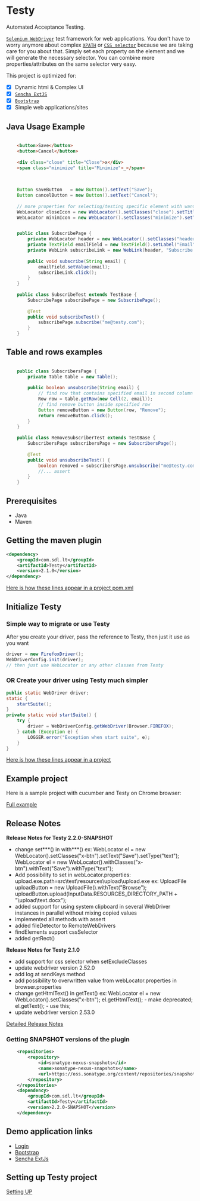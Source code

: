 # Testy

Automated Acceptance Testing.

[`Selenium WebDriver`](http://www.seleniumhq.org/projects/webdriver/) test framework for web applications.
You don't have to worry anymore about complex [`XPATH`](http://zvon.org/xxl/XPathTutorial/Output/example1.html) or [`CSS selector`](https://saucelabs.com/selenium/css-selectors) because we are taking care for you about that.
Simply set each property on the element and we will generate the necessary selector.
You can combine more properties/attributes on the same selector very easy. 

This project is optimized for:

- [x] Dynamic html & Complex UI
- [x] [`Sencha ExtJS`](https://www.sencha.com/products/extjs/#overview)
- [x] [`Bootstrap`](http://getbootstrap.com/javascript/)
- [x] Simple web applications/sites

## Java Usage Example

```html

    <button>Save</button>
    <button>Cancel</button>
    
    <div class="close" title="Close">x</div>
    <span class="minimize" title="Minimize">_</span>
    
```

```java
    
    Button saveButton   = new Button().setText("Save");
    Button cancelButton = new Button().setText("Cancel");
    
    // more properties for selecting/testing specific element with wanted attributes
    WebLocator closeIcon = new WebLocator().setClasses("close").setTitle("Close");
    WebLocator minimIcon = new WebLocator().setClasses("minimize").setTitle("Minimize");

```

```java

    public class SubscribePage {
        private WebLocator header = new WebLocator().setClasses("header");
        private TextField emailField = new TextField().setLabel("Email");
        private WebLink subscribeLink = new WebLink(header, "Subscribe now");
     
        public void subscribe(String email) {
            emailField.setValue(email);
            subscribeLink.click();
        }
    }
    
    public class SubscribeTest extends TestBase {
        SubscribePage subscribePage = new SubscribePage();
     
        @Test
        public void subscribeTest() {
            subscribePage.subscribe("me@testy.com");
        }
    }
```

## Table and rows examples

```java

    public class SubscribersPage {
        private Table table = new Table();
        
        public boolean unsubscribe(String email) {
            // find row that contains specified email in second column
            Row row = table.getRow(new Cell(2, email));
            // find remove button inside specified row
            Button removeButton = new Button(row, "Remove");
            return removeButton.click();
        }
    }
    
    public class RemoveSubscriberTest extends TestBase {
        SubscribersPage subscribersPage = new SubscribersPage();
     
        @Test
        public void unsubscribeTest() {
            boolean removed = subscribersPage.unsubscribe("me@testy.com");
            //... assert
        }
    }
```

## Prerequisites

- Java
- Maven

## Getting the maven plugin

```xml
<dependency>
    <groupId>com.sdl.lt</groupId>
    <artifactId>Testy</artifactId>
    <version>2.1.0</version>
</dependency>
```

[Here is how these lines appear in a project pom.xml](https://github.com/nmatei/cucumber-testy-tutorial/blob/master/pom.xml)

## Initialize Testy

### Simple way to migrate or use Testy
After you create your driver, pass the reference to Testy, then just it use as you want

```java
driver = new FirefoxDriver();
WebDriverConfig.init(driver);
// then just use WebLocator or any other classes from Testy
```

### OR Create your driver using Testy much simpler

```java
public static WebDriver driver;
static {
    startSuite();
}
private static void startSuite() {
    try {
        driver = WebDriverConfig.getWebDriver(Browser.FIREFOX);
    } catch (Exception e) {
        LOGGER.error("Exception when start suite", e);
    }
}
```

[Here is how these lines appear in a project](https://github.com/nmatei/cucumber-testy-tutorial/blob/master/src/test/java/org/fasttrackit/util/TestBase.java)

## Example project

Here is a sample project with cucumber and Testy on Chrome browser:

[Full example](https://github.com/nmatei/cucumber-testy-tutorial)


## Release Notes
**Release Notes for Testy 2.2.0-SNAPSHOT**
- change set***() in with***()
    ex: WebLocator el = new WebLocator().setClasses("x-btn").setText("Save").setType("text");
        WebLocator el = new WebLocator().withClasses("x-btn").withText("Save").withType("text");
-  Add possibility to set in webLocator.properties: upload.exe.path=src\\test\\resources\\upload\\upload.exe
    ex: UploadFile uploadButton = new UploadFile().withText("Browse");
        uploadButton.upload(InputData.RESOURCES_DIRECTORY_PATH + "\\upload\\text.docx");
- added support for using system clipboard in several WebDriver instances in parallel without mixing copied values
- implemented all methods with assert
- added fileDetector to RemoteWebDrivers
- findElements support cssSelector
- added getRect()

**Release Notes for Testy 2.1.0**
- add support for css selector when setExcludeClasses
- update webdriver version 2.52.0
- add log at sendKeys method
- add possibility to overwritten value from webLocator.properties in browser.properties
- change getHtmlText() in getText()
  ex: WebLocator el = new WebLocator().setClasses("x-btn");
      el.getHtmlText(); - make deprecated;
      el.getText(); - use this;
- update webdriver version 2.53.0

[Detailed Release Notes](./release-notes.md) 

### Getting SNAPSHOT versions of the plugin

```xml
    <repositories>
        <repository>
            <id>sonatype-nexus-snapshots</id>
            <name>sonatype-nexus-snapshots</name>
            <url>https://oss.sonatype.org/content/repositories/snapshots/</url>
        </repository>
    </repositories>
    <dependency>
        <groupId>com.sdl.lt</groupId>
        <artifactId>Testy</artifactId>
        <version>2.2.0-SNAPSHOT</version>
    </dependency>
```

## Demo application links

- [Login](https://rawgit.com/sdl/Testy/master/src/test/functional/app-demo/login.html)
- [Bootstrap](https://rawgit.com/sdl/Testy/master/src/test/functional/app-demo/bootstrap/index.html)
- [Sencha ExtJs](https://rawgit.com/sdl/Testy/master/src/test/functional/app-demo/extjs/index.html)

## Setting up Testy project

[Setting UP](./setup.md) 
